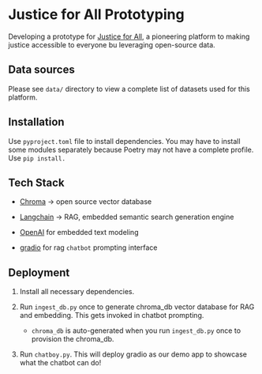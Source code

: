# Justice for All Prototyping

Developing a prototype for [Justice for All](https://j4all.org), a pioneering platform to making justice accessible to everyone bu leveraging open-source data.

## Data sources

Please see `data/` directory to view a complete list of datasets used for this platform.

## Installation

Use `pyproject.toml` file to install dependencies. You may have to install some modules separately because Poetry may not have a complete profile. Use `pip install.`

## Tech Stack

* [Chroma](https://www.trychroma.com/) -> open source vector database

* [Langchain](https://www.langchain.com/) -> RAG, embedded semantic search generation engine

* [OpenAI](https://openai.com/) for embedded text modeling

* [gradio](https://www.gradio.app/) for rag `chatbot` prompting interface

## Deployment

1. Install all necessary dependencies.

2. Run `ingest_db.py` once to generate chroma_db vector database for RAG and embedding. This gets invoked in chatbot prompting.

    - `chroma_db` is auto-generated when you run `ingest_db.py` once to provision the chroma_db.

3. Run `chatboy.py`. This will deploy gradio as our demo app to showcase what the chatbot can do!